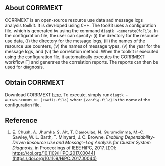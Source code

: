 ## About CORRMEXT ##
CORRMEXT is an open-source resource use data and message logs analysis toolkit. It is developed using C++. The toolkit uses a configuration file, which is generated by using the command `diagtk -generateCfgFile`. In the configuration file, the user can specify: (i) the directory for the resource use data, (ii) the directory for the message logs, (iii) the names of the resource use counters, (iv) the names of message types, (v) the year for the message logs, and (vi) the correlation method. When the toolkit is executed using the configuration file, it automatically executes the CORRMEXT workflow [1] and generates the correlation reports. The reports can then be used for diagnosis.

## Obtain CORRMEXT ##
Download CORRMEXT [here.](https://tinyurl.com/y7wpv488)  To execute, simply run `diagtk -autorunCORRMEXT [config-file]` where `[config-file]` is the name of the configuration file.

## Reference ##
1. E. Chuah, A. Jhumka, S. Alt, T. Damoulas, N. Gurumdimma, M.-C. Sawley, W. L. Barth, T. Minyard, J. C. Browne, *Enabling Dependability-Driven Resource Use and Message-Log Analysis for Cluster System Diagnosis*, in Proceedings of IEEE HiPC, 2017. [DOI: https://doi.org/10.1109/HiPC.2017.00044](https://doi.org/10.1109/HiPC.2017.00044)

